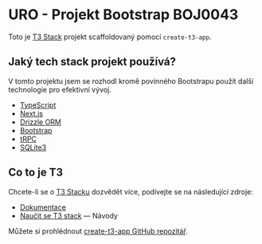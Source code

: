 # URO - Projekt Bootstrap BOJ0043

Toto je [T3 Stack](https://create.t3.gg/) projekt scaffoldovaný pomocí `create-t3-app`.

## Jaký tech stack projekt používá?

V tomto projektu jsem se rozhodl kromě povinného Bootstrapu použít další technologie pro efektivní vývoj.

-   [TypeScript](https://www.typescriptlang.org/)
-   [Next.js](https://nextjs.org)
-   [Drizzle ORM](https://orm.drizzle.team)
-   [Bootstrap](https://getbootstrap.com/)
-   [tRPC](https://trpc.io)
-   [SQLite3](https://www.sqlite.org/)

## Co to je T3

Chcete-li se o [T3 Stacku](https://create.t3.gg/) dozvědět více, podívejte se na následující zdroje:

-   [Dokumentace](https://create.t3.gg/en/introduction)
-   [Naučit se T3 stack](https://create.t3.gg/en/faq#what-learning-resources-are-currently-available) — Návody

Můžete si prohlédnout [create-t3-app GitHub repozitář](https://github.com/t3-oss/create-t3-app).
